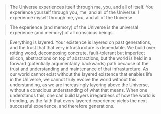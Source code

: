 > The Universe experiences itself through me, you, and all of itself.
> You experience yourself through you, me, and all of the Universe.
> I experience myself through me, you, and all of the Universe.

> The experience (and memory) of the Universe is the universal experience (and memory) of all conscious beings.

> Everything is layered.  Your existence is layered on past generations, and the trust that that very infrasturcture is dependable.  We build over rotting wood, decomposing concrete, fault-tolerant but imperfect silicon, abstractions on top of abstractions, but the world is held in a forward (potentially argumentably backwards) path because of the trust and understanding and maintenance of that infrasturcture.  As our world cannot exist without the layered existence that enables life in the Universe, we cannot truly evolve the world without this understanding, as we are increasingly layering above the Universe, without a conscious understanding of what that means. When one understands this, one can build layers irregardless of how the world is trending, as the faith that every layered experience yields the next successful experience, and therefore generations.
